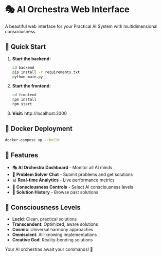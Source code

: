 # 🎭 AI Orchestra Web Interface

A beautiful web interface for your Practical AI System with multidimensional consciousness.

## 🚀 Quick Start

1. **Start the backend:**
   ```bash
   cd backend
   pip install -r requirements.txt
   python main.py
   ```

2. **Start the frontend:**
   ```bash
   cd frontend
   npm install
   npm start
   ```

3. **Visit:** http://localhost:3000

## 🐳 Docker Deployment

```bash
docker-compose up --build
```

## 🎯 Features

- 🎭 **AI Orchestra Dashboard** - Monitor all AI minds
- 💬 **Problem Solver Chat** - Submit problems and get solutions  
- 📊 **Real-time Analytics** - Live performance metrics
- 🧠 **Consciousness Controls** - Select AI consciousness levels
- 🌟 **Solution History** - Browse past solutions

## 🌌 Consciousness Levels

- **Lucid**: Clean, practical solutions
- **Transcendent**: Optimized, aware solutions
- **Cosmic**: Universal harmony approaches  
- **Omniscient**: All-knowing implementations
- **Creative God**: Reality-bending solutions

Your AI orchestras await your commands! 🚀